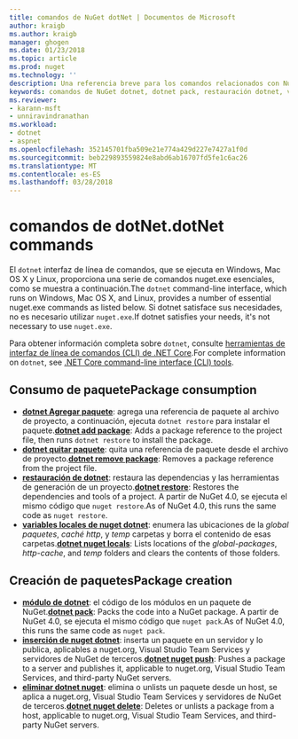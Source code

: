 ```yaml
---
title: comandos de NuGet dotNet | Documentos de Microsoft
author: kraigb
ms.author: kraigb
manager: ghogen
ms.date: 01/23/2018
ms.topic: article
ms.prod: nuget
ms.technology: ''
description: Una referencia breve para los comandos relacionados con NuGet mediante la interfaz de línea de comandos de dotnet.
keywords: comandos de NuGet dotnet, dotnet pack, restauración dotnet, variables locales de nuget dotnet, dotnet nuget inserción, dotnet nuget delete
ms.reviewer:
- karann-msft
- unniravindranathan
ms.workload:
- dotnet
- aspnet
ms.openlocfilehash: 352145701fba509e21e774a429d227e7427a1f0d
ms.sourcegitcommit: beb229893559824e8abd6ab16707fd5fe1c6ac26
ms.translationtype: MT
ms.contentlocale: es-ES
ms.lasthandoff: 03/28/2018
---
```

# <a name="dotnet-commands"></a><span data-ttu-id="eb7e9-104">comandos de dotNet.</span><span class="sxs-lookup"><span data-stu-id="eb7e9-104">dotNet commands</span></span>

<span data-ttu-id="eb7e9-105">El `dotnet` interfaz de línea de comandos, que se ejecuta en Windows, Mac OS X y Linux, proporciona una serie de comandos nuget.exe esenciales, como se muestra a continuación.</span><span class="sxs-lookup"><span data-stu-id="eb7e9-105">The `dotnet` command-line interface, which runs on Windows, Mac OS X, and Linux, provides a number of essential nuget.exe commands as listed below.</span></span> <span data-ttu-id="eb7e9-106">Si dotnet satisface sus necesidades, no es necesario utilizar `nuget.exe`.</span><span class="sxs-lookup"><span data-stu-id="eb7e9-106">If dotnet satisfies your needs, it's not necessary to use `nuget.exe`.</span></span>

<span data-ttu-id="eb7e9-107">Para obtener información completa sobre `dotnet`, consulte [herramientas de interfaz de línea de comandos (CLI) de .NET Core](/dotnet/core/tools/?tabs=netcore2x).</span><span class="sxs-lookup"><span data-stu-id="eb7e9-107">For complete information on `dotnet`, see [.NET Core command-line interface (CLI) tools](/dotnet/core/tools/?tabs=netcore2x).</span></span>

## <a name="package-consumption"></a><span data-ttu-id="eb7e9-108">Consumo de paquete</span><span class="sxs-lookup"><span data-stu-id="eb7e9-108">Package consumption</span></span>

- <span data-ttu-id="eb7e9-109">[**dotnet Agregar paquete**](/dotnet/core/tools/dotnet-add-package): agrega una referencia de paquete al archivo de proyecto, a continuación, ejecuta `dotnet restore` para instalar el paquete.</span><span class="sxs-lookup"><span data-stu-id="eb7e9-109">[**dotnet add package**](/dotnet/core/tools/dotnet-add-package): Adds a package reference to the project file, then runs `dotnet restore` to install the package.</span></span>
- <span data-ttu-id="eb7e9-110">[**dotnet quitar paquete**](/dotnet/core/tools/dotnet-remove-package): quita una referencia de paquete desde el archivo de proyecto.</span><span class="sxs-lookup"><span data-stu-id="eb7e9-110">[**dotnet remove package**](/dotnet/core/tools/dotnet-remove-package): Removes a package reference from the project file.</span></span>
- <span data-ttu-id="eb7e9-111">[**restauración de dotnet**](/dotnet/core/tools/dotnet-restore?tabs=netcore2x): restaura las dependencias y las herramientas de generación de un proyecto.</span><span class="sxs-lookup"><span data-stu-id="eb7e9-111">[**dotnet restore**](/dotnet/core/tools/dotnet-restore?tabs=netcore2x): Restores the dependencies and tools of a project.</span></span> <span data-ttu-id="eb7e9-112">A partir de NuGet 4.0, se ejecuta el mismo código que `nuget restore`.</span><span class="sxs-lookup"><span data-stu-id="eb7e9-112">As of NuGet 4.0, this runs the same code as `nuget restore`.</span></span>
- <span data-ttu-id="eb7e9-113">[**variables locales de nuget dotnet**](/dotnet/core/tools/dotnet-nuget-locals): enumera las ubicaciones de la *global paquetes*, *caché http*, y *temp* carpetas y borra el contenido de esas carpetas.</span><span class="sxs-lookup"><span data-stu-id="eb7e9-113">[**dotnet nuget locals**](/dotnet/core/tools/dotnet-nuget-locals): Lists locations of the *global-packages*, *http-cache*, and *temp* folders and clears the contents of those folders.</span></span>

## <a name="package-creation"></a><span data-ttu-id="eb7e9-114">Creación de paquetes</span><span class="sxs-lookup"><span data-stu-id="eb7e9-114">Package creation</span></span>

- <span data-ttu-id="eb7e9-115">[**módulo de dotnet**](/dotnet/core/tools/dotnet-pack?tabs=netcore2x): el código de los módulos en un paquete de NuGet.</span><span class="sxs-lookup"><span data-stu-id="eb7e9-115">[**dotnet pack**](/dotnet/core/tools/dotnet-pack?tabs=netcore2x): Packs the code into a NuGet package.</span></span> <span data-ttu-id="eb7e9-116">A partir de NuGet 4.0, se ejecuta el mismo código que `nuget pack`.</span><span class="sxs-lookup"><span data-stu-id="eb7e9-116">As of NuGet 4.0, this runs the same code as `nuget pack`.</span></span>
- <span data-ttu-id="eb7e9-117">[**inserción de nuget dotnet**](/dotnet/core/tools/dotnet-nuget-push): inserta un paquete en un servidor y lo publica, aplicables a nuget.org, Visual Studio Team Services y servidores de NuGet de terceros.</span><span class="sxs-lookup"><span data-stu-id="eb7e9-117">[**dotnet nuget push**](/dotnet/core/tools/dotnet-nuget-push): Pushes a package to a server and publishes it, applicable to nuget.org, Visual Studio Team Services, and third-party NuGet servers.</span></span>
- <span data-ttu-id="eb7e9-118">[**eliminar dotnet nuget**](/dotnet/core/tools/dotnet-nuget-delete): elimina o unlists un paquete desde un host, se aplica a nuget.org, Visual Studio Team Services y servidores de NuGet de terceros.</span><span class="sxs-lookup"><span data-stu-id="eb7e9-118">[**dotnet nuget delete**](/dotnet/core/tools/dotnet-nuget-delete): Deletes or unlists a package from a host, applicable to nuget.org, Visual Studio Team Services, and third-party NuGet servers.</span></span>
